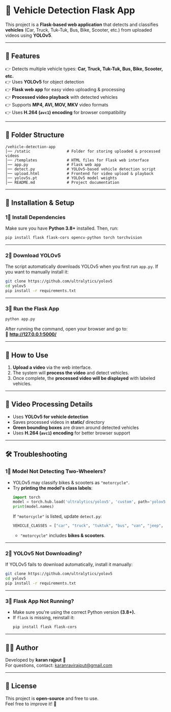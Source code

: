 # 🚗 Vehicle Detection Flask App

This project is a **Flask-based web application** that detects and classifies **vehicles** (Car, Truck, Tuk-Tuk, Bus, Bike, Scooter, etc.) from uploaded videos using **YOLOv5**.

---

## 📌 Features
👉 Detects multiple vehicle types: **Car, Truck, Tuk-Tuk, Bus, Bike, Scooter, etc.**  
👉 Uses **YOLOv5** for object detection  
👉 **Flask web app** for easy video uploading & processing  
👉 **Processed video playback** with detected vehicles  
👉 Supports **MP4, AVI, MOV, MKV** video formats  
👉 Uses **H.264 (`avc1`) encoding** for browser compatibility  

---

## 📂 Folder Structure
```
/vehicle-detection-app
│── /static                # Folder for storing uploaded & processed videos
│── /templates             # HTML files for Flask web interface
│── app.py                 # Flask web app
│── detect.py              # YOLOv5-based vehicle detection script
│── upload.html            # Frontend for video upload & playback
│── yolov5s.pt             # YOLOv5 model weights
│── README.md              # Project documentation
```

---

## 🚀 Installation & Setup

### **1⃣ Install Dependencies**
Make sure you have **Python 3.8+** installed. Then, run:

```bash
pip install flask flask-cors opencv-python torch torchvision
```

---

### **2⃣ Download YOLOv5**
The script automatically downloads YOLOv5 when you first run `app.py`. If you want to manually install it:

```bash
git clone https://github.com/ultralytics/yolov5
cd yolov5
pip install -r requirements.txt
```

---

### **3⃣ Run the Flask App**
```bash
python app.py
```
After running the command, open your browser and go to:  
🔗 **http://127.0.0.1:5000/**  

---

## 📅 How to Use
1. **Upload a video** via the web interface.  
2. The system will **process the video** and detect vehicles.  
3. Once complete, the **processed video will be displayed** with labeled vehicles.  

---

## 🎥 Video Processing Details
- Uses **YOLOv5 for vehicle detection**  
- Saves processed videos in **static/** directory  
- **Green bounding boxes** are drawn around detected vehicles  
- Uses **H.264 (`avc1`) encoding** for better browser support  

---

## 🛠️ Troubleshooting

### **1⃣ Model Not Detecting Two-Wheelers?**
- YOLOv5 may classify bikes & scooters as `"motorcycle"`.  
- Try **printing the model's class labels**:
  ```python
  import torch
  model = torch.hub.load('ultralytics/yolov5', 'custom', path='yolov5s.pt')
  print(model.names)
  ```
  If `"motorcycle"` is listed, update `detect.py`:
  ```python
  VEHICLE_CLASSES = ["car", "truck", "tuktuk", "bus", "van", "jeep", "motorcycle"]
  ```
  - `"motorcycle"` includes **bikes & scooters**.

---

### **2⃣ YOLOv5 Not Downloading?**
If YOLOv5 fails to download automatically, install it manually:

```bash
git clone https://github.com/ultralytics/yolov5
cd yolov5
pip install -r requirements.txt
```

---

### **3⃣ Flask App Not Running?**
- Make sure you're using the correct Python version **(3.8+).**  
- If `flask` is missing, reinstall it:  
  ```bash
  pip install flask flask-cors
  ```

---

## 👨‍💻 Author
Developed by **karan rajput** 🚀  
For questions, contact: karanravirajput@gmail.com

---

## 📌 License
This project is **open-source** and free to use.  
Feel free to improve it! 🚀

